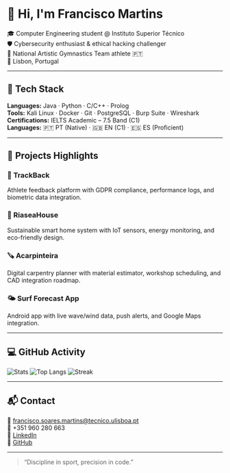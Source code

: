 # 👋 Hi, I'm Francisco Martins

🎓 Computer Engineering student @ Instituto Superior Técnico  
🛡️ Cybersecurity enthusiast & ethical hacking challenger  
🤸 National Artistic Gymnastics Team athlete 🇵🇹  
📍 Lisbon, Portugal

---

## 🔧 Tech Stack

**Languages:** Java · Python · C/C++ · Prolog  
**Tools:** Kali Linux · Docker · Git · PostgreSQL · Burp Suite · Wireshark  
**Certifications:** IELTS Academic – 7.5 Band (C1)  
**Languages:** 🇵🇹 PT (Native) · 🇬🇧 EN (C1) · 🇪🇸 ES (Proficient)

---

## 🚀 Projects Highlights

### 📱 TrackBack
Athlete feedback platform with GDPR compliance, performance logs, and biometric data integration.

### 🌊 RiaseaHouse
Sustainable smart home system with IoT sensors, energy monitoring, and eco-friendly design.

### 🪚 Acarpinteira
Digital carpentry planner with material estimator, workshop scheduling, and CAD integration roadmap.

### 🌤️ Surf Forecast App
Android app with live wave/wind data, push alerts, and Google Maps integration.

---

## 💻 GitHub Activity

![Stats](https://github-readme-stats.vercel.app/api?username=franciscogfsm&show_icons=true&theme=tokyonight&hide=issues&count_private=true)
![Top Langs](https://github-readme-stats.vercel.app/api/top-langs/?username=franciscogfsm&layout=compact&theme=tokyonight)
![Streak](https://github-readme-streak-stats.herokuapp.com/?user=your-github-username&theme=tokyonight)

---

## 📬 Contact

📧 francisco.soares.martins@tecnico.ulisboa.pt  
📱 +351 960 280 663  
🔗 [LinkedIn](https://www.linkedin.com/in/francisco-martins)  
🐙 [GitHub](https://github.com/your-github-username)

---

> “Discipline in sport, precision in code.”
